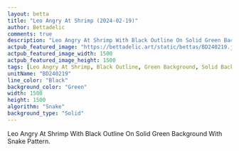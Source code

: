 ```yaml
---
layout: betta
title: "Leo Angry At Shrimp (2024-02-19)"
author: Bettadelic
comments: true
description: "Leo Angry At Shrimp With Black Outline On Solid Green Background With Snake Pattern."
actpub_featured_image: "https://bettadelic.art/static/bettas/BD240219.jpg"
actpub_featured_image_width: 1500
actpub_featured_image_height: 1500
tags: [Leo Angry At Shrimp, Black Outline, Green Background, Solid Background Pattern, Snake Pattern, February 2024]
unitName: "BD240219"
line_color: "Black"
background_color: "Green"
width: 1500
height: 1500
algorithm: "Snake"
background_type: "Solid"
---
```


Leo Angry At Shrimp With Black Outline On Solid Green Background With Snake Pattern.
